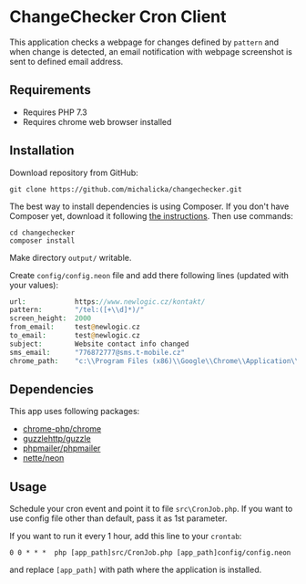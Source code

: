 ChangeChecker Cron Client
=========================

This application checks a webpage for changes defined by `pattern` 
and when change is detected, an email notification with webpage screenshot 
is sent to defined email address. 

Requirements
------------

- Requires PHP 7.3
- Requires chrome web browser installed


Installation
------------

Download repository from GitHub:

	git clone https://github.com/michalicka/changechecker.git


The best way to install dependencies is using Composer. If you don't have Composer yet,
download it following [the instructions](https://getcomposer.org/). Then use commands:

	cd changechecker
	composer install


Make directory `output/` writable.

Create `config/config.neon` file and add there following lines (updated with your values):

```php
url: 			https://www.newlogic.cz/kontakt/
pattern: 		"/tel:([+\\d]*)/"
screen_height: 	2000
from_email: 	test@newlogic.cz
to_email: 		test@newlogic.cz
subject: 		Website contact info changed
sms_email: 		"776872777@sms.t-mobile.cz"
chrome_path:	"c:\\Program Files (x86)\\Google\\Chrome\\Application\\chrome.exe"
```


Dependencies
------------

This app uses following packages:

- [chrome-php/chrome](https://packagist.org/packages/chrome-php/chrome)
- [guzzlehttp/guzzle](https://packagist.org/packages/guzzlehttp/guzzle)
- [phpmailer/phpmailer](https://packagist.org/packages/phpmailer/phpmailer)
- [nette/neon](https://packagist.org/packages/nette/neon)


Usage
-----

Schedule your cron event and point it to file `src\CronJob.php`. 
If you want to use config file other than default, pass it as 1st parameter.

If you want to run it every 1 hour, add this line to your `crontab`:

	0 0 * * *  php [app_path]src/CronJob.php [app_path]config/config.neon

and replace `[app_path]` with path where the application is installed.